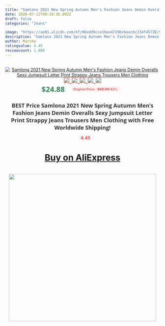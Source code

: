 ```yaml
---
title: "Samlona 2021 New Spring Autumn Men's Fashion Jeans Demin Overalls Sexy Jumpsuit Letter Print Strappy Jeans Trousers Men Clothing"
date: 2020-07-12T08:10:36.892Z
draft: false
categories: "Jeans"

image: "https://ae01.alicdn.com/kf/H6edd9cce1bee4729bc6aecbc234f4572E/Samlona-2021-New-Spring-Autumn-Men-s-Fashion-Jeans-Demin-Overalls-Sexy-Jumpsuit-Letter-Print-Strappy.jpg"
description: "Samlona 2021 New Spring Autumn Men's Fashion Jeans Demin Overalls Sexy Jumpsuit Letter Print Strappy Jeans Trousers Men Clothing"
author: Marsha
ratingvalue: 4.45
reviewcount: 1.888
---
```

<br>
<div style="text-align: center;">
<a href="https://s.click.aliexpress.com/e/_AODWo5" target="_blank" rel="nofollow noopener noreferrer"><img alt="Samlona 2021 New Spring Autumn Men's Fashion Jeans Demin Overalls Sexy Jumpsuit Letter Print Strappy Jeans Trousers Men Clothing" class="magnifier-image" src="https://ae01.alicdn.com/kf/H6edd9cce1bee4729bc6aecbc234f4572E/Samlona-2021-New-Spring-Autumn-Men-s-Fashion-Jeans-Demin-Overalls-Sexy-Jumpsuit-Letter-Print-Strappy.jpg_640x640.jpg">
<br>
<img style="border:1px solid salmon" src="https://ae01.alicdn.com/kf/H6edd9cce1bee4729bc6aecbc234f4572E/Samlona-2021-New-Spring-Autumn-Men-s-Fashion-Jeans-Demin-Overalls-Sexy-Jumpsuit-Letter-Print-Strappy.jpg_120x120.jpg">&nbsp;&nbsp;<img style="border:1px solid salmon" src="https://ae01.alicdn.com/kf/Hd5cfd5dc59d545d2982b37bad9a73b72O/Samlona-2021-New-Spring-Autumn-Men-s-Fashion-Jeans-Demin-Overalls-Sexy-Jumpsuit-Letter-Print-Strappy.jpg_120x120.jpg">&nbsp;&nbsp;<img style="border:1px solid salmon" src="https://ae01.alicdn.com/kf/H20af5287f9eb42f89427baf78efc8fe0E/Samlona-2021-New-Spring-Autumn-Men-s-Fashion-Jeans-Demin-Overalls-Sexy-Jumpsuit-Letter-Print-Strappy.jpg_120x120.jpg">&nbsp;&nbsp;<img style="border:1px solid salmon" src="https://ae01.alicdn.com/kf/H4213bc457d80432d9732b6868a144db7E/Samlona-2021-New-Spring-Autumn-Men-s-Fashion-Jeans-Demin-Overalls-Sexy-Jumpsuit-Letter-Print-Strappy.jpg_120x120.jpg">&nbsp;&nbsp;<img style="border:1px solid salmon" src="https://ae01.alicdn.com/kf/H397b16ad036e4c709a29d9e656aa3dd5I/Samlona-2021-New-Spring-Autumn-Men-s-Fashion-Jeans-Demin-Overalls-Sexy-Jumpsuit-Letter-Print-Strappy.jpg_120x120.jpg"></a></div><br0>
<div style="text-align: center;"><span style="background-color: white; border: 0px; box-sizing: border-box; color: seagreen; display: inline-block; font-family: &quot;open sans&quot; , &quot;arial&quot; , &quot;helvetica&quot; , sans-serif , &quot;heiti&quot;; font-size: 24px; font-stretch: inherit; font-weight: 700; line-height: inherit; margin: 0px 10px 0px 0px; padding: 0px; vertical-align: middle;">$24.88 </span>
<span style="background: rgb(255 , 241 , 241); border-radius: 3px; border: 0px; box-sizing: border-box; color: #ff4747; display: inline-block; font-family: inherit; font-size: 12px; font-stretch: inherit; font-style: inherit; font-variant: inherit; font-weight: 600; line-height: inherit; margin: 0px; padding: 2px 5px; transform: scale(0.9); vertical-align: middle;">Original Price : <b style="text-decoration: line-through;">$42.90 </b> 42%&nbsp;&nbsp;</span></div>
<h1 style="color: #333333; display: inline-block; font-family: &quot;open sans&quot; , &quot;arial&quot; , &quot;helvetica&quot; , sans-serif , &quot;heiti&quot;; font-size: 18px; font-stretch: inherit; font-weight: 700; text-align: center;">BEST Price Samlona 2021 New Spring Autumn Men's Fashion Jeans Demin Overalls Sexy Jumpsuit Letter Print Strappy Jeans Trousers Men Clothing with Free Worldwide Shipping!</h1>
<div style="color: #ff4747; text-align: center;">
<img src="https://4.bp.blogspot.com/-M0ZcTcb-5uY/XleCXlxnR4I/AAAAAAAAAEc/OrjgMkXV1oMQFaCRZj5HQwOCBcu3w1FegCPcBGAYYCw/s1600/star.png" style="height: 15px;">&nbsp;<b>4.45</b></div>
<div class="button_cont" align="center"><a class="buynow_a" href="https://s.click.aliexpress.com/e/_AODWo5" target="_blank" rel="nofollow noopener noreferrer"><H1>Buy on AliExpress</H1></a></div><br>
<div class="separator" style="clear: both; text-align: center;">
<img src="https://lh3.googleusercontent.com/-pTy5HemUv9M/XlePHvY0dAI/AAAAAAAAAE4/0nX5iRUoIWY8eMW9Dpxeirr157OZliDIgCLcBGAsYHQ/s1600/badge.gif" width="480">
</div>
